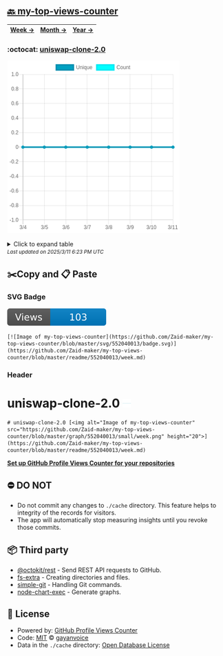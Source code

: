 ## [🔙 my-top-views-counter](https://github.com/Zaid-maker/my-top-views-counter)
| [**Week →**](https://github.com/Zaid-maker/my-top-views-counter/blob/master/readme/552040013/week.md) | [**Month →**](https://github.com/Zaid-maker/my-top-views-counter/blob/master/readme/552040013/month.md) | [**Year →**](https://github.com/Zaid-maker/my-top-views-counter/blob/master/readme/552040013/year.md) |
| ---- | ---- | ----- |
### :octocat: [uniswap-clone-2.0](https://github.com/Zaid-maker/uniswap-clone-2.0)
![Image of my-top-views-counter](https://github.com/Zaid-maker/my-top-views-counter/blob/master/graph/552040013/large/week.png)

<details>
	<summary>Click to expand table</summary>
	<h2>:calendar: Week Page Views Table</h2>
<table>
	<tr>
		<th>
			Last Updated
		</th>
		<th>
			Unique
		</th>
		<th>
			Count
		</th>
	</tr>
	<tr>
		<td>
			<code>2025/3/11</code>
		</td>
		<td>
			<code>0</code>
		</td>
		<td>
			<code>0</code>
		</td>
	</tr>
	<tr>
		<td>
			<code>2025/3/10</code>
		</td>
		<td>
			<code>0</code>
		</td>
		<td>
			<code>0</code>
		</td>
	</tr>
	<tr>
		<td>
			<code>2025/3/9</code>
		</td>
		<td>
			<code>0</code>
		</td>
		<td>
			<code>0</code>
		</td>
	</tr>
	<tr>
		<td>
			<code>2025/3/8</code>
		</td>
		<td>
			<code>0</code>
		</td>
		<td>
			<code>0</code>
		</td>
	</tr>
	<tr>
		<td>
			<code>2025/3/7</code>
		</td>
		<td>
			<code>0</code>
		</td>
		<td>
			<code>0</code>
		</td>
	</tr>
	<tr>
		<td>
			<code>2025/3/6</code>
		</td>
		<td>
			<code>0</code>
		</td>
		<td>
			<code>0</code>
		</td>
	</tr>
	<tr>
		<td>
			<code>2025/3/5</code>
		</td>
		<td>
			<code>0</code>
		</td>
		<td>
			<code>0</code>
		</td>
	</tr>
	<tr>
		<td>
			<code>2025/3/4</code>
		</td>
		<td>
			<code>0</code>
		</td>
		<td>
			<code>0</code>
		</td>
	</tr>
</table>

</details>
<small><i>Last updated on 2025/3/11 6:23 PM UTC</i></small>

## ✂️Copy and 📋 Paste
### SVG Badge
[![Image of my-top-views-counter](https://github.com/Zaid-maker/my-top-views-counter/blob/master/svg/552040013/badge.svg)](https://github.com/Zaid-maker/my-top-views-counter/blob/master/readme/552040013/week.md)
```readme
[![Image of my-top-views-counter](https://github.com/Zaid-maker/my-top-views-counter/blob/master/svg/552040013/badge.svg)](https://github.com/Zaid-maker/my-top-views-counter/blob/master/readme/552040013/week.md)
```
### Header
# uniswap-clone-2.0 [<img alt="Image of my-top-views-counter" src="https://github.com/Zaid-maker/my-top-views-counter/blob/master/graph/552040013/small/week.png" height="20">](https://github.com/Zaid-maker/my-top-views-counter/blob/master/readme/552040013/week.md)
```readme
# uniswap-clone-2.0 [<img alt="Image of my-top-views-counter" src="https://github.com/Zaid-maker/my-top-views-counter/blob/master/graph/552040013/small/week.png" height="20">](https://github.com/Zaid-maker/my-top-views-counter/blob/master/readme/552040013/week.md)
```
[**Set up GitHub Profile Views Counter for your repositories**](https://github.com/gayanvoice/github-profile-views-counter)
## ⛔ DO NOT
- Do not commit any changes to `./cache` directory. This feature helps to integrity of the records for visitors.
- The app will automatically stop measuring insights until you revoke those commits.
## 📦 Third party

- [@octokit/rest](https://www.npmjs.com/package/@octokit/rest) - Send REST API requests to GitHub.
- [fs-extra](https://www.npmjs.com/package/fs-extra) - Creating directories and files.
- [simple-git](https://www.npmjs.com/package/simple-git) - Handling Git commands.
- [node-chart-exec](https://www.npmjs.com/package/node-chart-exec) - Generate graphs.
## 📄 License
- Powered by: [GitHub Profile Views Counter](https://github.com/gayanvoice/github-profile-views-counter)
- Code: [MIT](./LICENSE) © [gayanvoice](https://github.com/gayanvoice/github-profile-views-counter)
- Data in the `./cache` directory: [Open Database License](https://opendatacommons.org/licenses/odbl/1-0/)